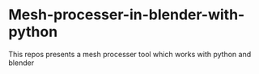 # Mesh-processer-in-blender-with-python
This repos presents a mesh processer tool which works with python and blender
